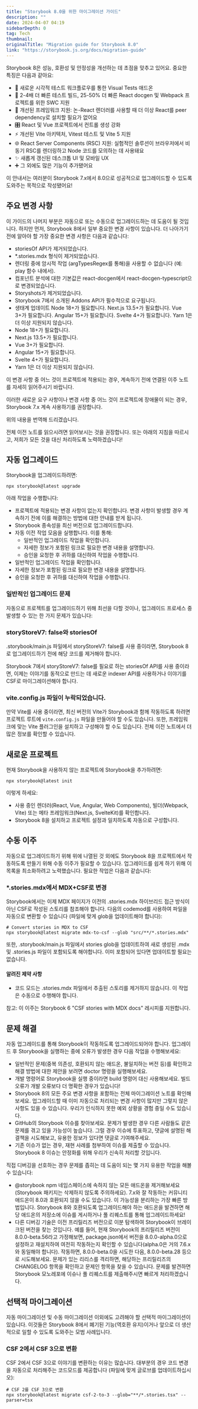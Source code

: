 ```yaml
---
title: "Storybook 8.0을 위한 마이그레이션 가이드"
description: ""
date: 2024-04-07 04:19
sidebarDepth: 0
tag: Tech
thumbnail: 
originalTitle: "Migration guide for Storybook 8.0"
link: "https://storybook.js.org/docs/migration-guide"
---
```



Storybook 8은 성능, 호환성 및 안정성을 개선하는 데 초점을 맞추고 있어요. 중요한 특징은 다음과 같아요:

- 🩻 새로운 시각적 테스트 워크플로우를 통한 Visual Tests 애드온
- 💨 2-4배 더 빠른 테스트 빌드, 25-50% 더 빠른 React docgen 및 Webpack 프로젝트를 위한 SWC 지원
- 🧩 개선된 프레임워크 지원: 논-React 렌더러를 사용할 때 더 이상 React를 peer dependency로 설치할 필요가 없어요
- 🎛️ React 및 Vue 프로젝트에서 컨트롤 생성 강화
- ⚡️ 개선된 Vite 아키텍처, Vitest 테스트 및 Vite 5 지원
- 🌐 React Server Components (RSC) 지원: 실험적인 솔루션이 브라우저에서 비동기 RSC를 렌더링하고 Node 코드를 모의하는 데 사용돼요
- ✨ 새롭게 갱신된 데스크톱 UI 및 모바일 UX
- ➕ 그 외에도 많은 기능이 추가됐어요

이 안내서는 여러분이 Storybook 7.x에서 8.0으로 성공적으로 업그레이드할 수 있도록 도와주는 목적으로 작성됐어요!

## 주요 변경 사항



이 가이드의 나머지 부분은 자동으로 또는 수동으로 업그레이드하는 데 도움이 될 것입니다. 하지만 먼저, Storybook 8에서 일부 중요한 변경 사항이 있습니다. 더 나아가기 전에 알아야 할 가장 중요한 변경 사항은 다음과 같습니다:

- storiesOf API가 제거되었습니다.
- *.stories.mdx 형식이 제거되었습니다.
- 렌더링 중에 암시적 작업 (argTypesRegex를 통해)을 사용할 수 없습니다 (예: play 함수 내에서).
- 컴포넌트 분석에 대한 기본값은 react-docgen에서 react-docgen-typescript으로 변경되었습니다.
- Storyshots가 제거되었습니다.
- Storybook 7에서 소개된 Addons API가 필수적으로 요구됩니다.
- 생태계 업데이트
Node 18+가 필요합니다.
Next.js 13.5+가 필요합니다.
Vue 3+가 필요합니다.
Angular 15+가 필요합니다.
Svelte 4+가 필요합니다.
Yarn 1은 더 이상 지원되지 않습니다.
- Node 18+가 필요합니다.
- Next.js 13.5+가 필요합니다.
- Vue 3+가 필요합니다.
- Angular 15+가 필요합니다.
- Svelte 4+가 필요합니다.
- Yarn 1은 더 이상 지원되지 않습니다.

이 변경 사항 중 어느 것이 프로젝트에 적용되는 경우, 계속하기 전에 연결된 이주 노트를 자세히 읽어주시기 바랍니다.

이러한 새로운 요구 사항이나 변경 사항 중 어느 것이 프로젝트에 장애물이 되는 경우, Storybook 7.x 계속 사용하기를 권장합니다.



위의 내용을 번역해 드리겠습니다.

전체 이전 노트를 읽으시려면 읽어보시는 것을 권장합니다. 또는 아래의 지침을 따르시고, 저희가 모든 것을 대신 처리하도록 노력하겠습니다!

## 자동 업그레이드

Storybook을 업그레이드하려면:

```npm
npx storybook@latest upgrade
```



아래 작업을 수행합니다:

- 프로젝트에 적용되는 변경 사항이 없는지 확인합니다. 변경 사항이 발생할 경우 계속하기 전에 이를 해결하는 방법에 대한 안내를 받게 됩니다.
- Storybook 종속성을 최신 버전으로 업그레이드합니다.
- 자동 이전 작업 모음을 실행합니다. 이를 통해:
    - 일반적인 업그레이드 작업을 확인합니다.
    - 자세한 정보가 포함된 링크로 필요한 변경 내용을 설명합니다.
    - 승인을 요청한 후 귀하를 대신하여 작업을 수행합니다.
- 일반적인 업그레이드 작업을 확인합니다.
- 자세한 정보가 포함된 링크로 필요한 변경 내용을 설명합니다.
- 승인을 요청한 후 귀하를 대신하여 작업을 수행합니다.

### 일반적인 업그레이드 문제

자동으로 프로젝트를 업그레이드하기 위해 최선을 다할 것이나, 업그레이드 프로세스 중 발생할 수 있는 한 가지 문제가 있습니다:



### storyStoreV7: false와 storiesOf

.storybook/main.js 파일에서 storyStoreV7: false를 사용 중이라면, Storybook 8로 업그레이드하기 전에 해당 코드를 제거해야 합니다.

Storybook 7에서 storyStoreV7: false를 필요로 하는 storiesOf API를 사용 중이라면, 이제는 이야기를 동적으로 만드는 데 새로운 indexer API를 사용하거나 이야기를 CSF로 마이그레이션해야 합니다.

### vite.config.js 파일이 누락되었습니다.



만약 Vite를 사용 중이라면, 최신 버전의 Vite가 Storybook과 함께 작동하도록 하려면 프로젝트 루트에 `vite.config.js` 파일을 만들어야 할 수도 있습니다. 또한, 프레임워크에 맞는 Vite 플러그인을 설치하고 구성해야 할 수도 있습니다. 전체 이전 노트에서 더 많은 정보를 확인할 수 있습니다.

## 새로운 프로젝트

현재 Storybook을 사용하지 않는 프로젝트에 Storybook을 추가하려면:

```npm
npx storybook@latest init
```



이렇게 하세요:

- 사용 중인 렌더러(React, Vue, Angular, Web Components), 빌더(Webpack, Vite) 또는 메타 프레임워크(Next.js, SvelteKit)를 확인합니다.
- Storybook 8을 설치하고 프로젝트 설정과 일치하도록 자동으로 구성합니다.

## 수동 이주

자동으로 업그레이드하기 위해 위에 나열된 것 외에도 Storybook 8을 프로젝트에서 작동하도록 만들기 위해 수동 이주가 필요할 수 있습니다. 업그레이드를 쉽게 하기 위해 이 목록을 최소화하려고 노력했습니다. 필요한 작업은 다음과 같습니다:



### *.stories.mdx에서 MDX+CSF로 변경

Storybook에서는 이제 MDX 페이지가 이전의 .stories.mdx 하이브리드 접근 방식이 아닌 CSF로 작성된 스토리를 참조해야 합니다. 다음의 codemod를 사용하여 파일을 자동으로 변환할 수 있습니다 (파일에 맞게 glob을 업데이트해야 합니다):

```npm
# Convert stories in MDX to CSF
npx storybook@latest migrate mdx-to-csf --glob "src/**/*.stories.mdx"
```

또한, .storybook/main.js 파일에서 stories glob을 업데이트하여 새로 생성된 .mdx 및 .stories.js 파일이 포함되도록 해야합니다. 이미 포함되어 있다면 업데이트할 필요는 없습니다.



#### 알려진 제약 사항

- 코드 모드는 .stories.mdx 파일에서 추출된 스토리를 제거하지 않습니다. 이 작업은 수동으로 수행해야 합니다.

참고: 이 이주는 Storybook 6 "CSF stories with MDX docs" 레시피를 지원합니다.

## 문제 해결



자동 업그레이드를 통해 Storybook이 작동하도록 업그레이드되어야 합니다. 업그레이드 후 Storybook을 실행하는 중에 오류가 발생한 경우 다음 작업을 수행해보세요:

- 일반적인 문제(중복 의존성, 호환되지 않는 애드온, 불일치하는 버전 등)를 확인하고 해결 방법에 대한 제안을 보려면 doctor 명령을 실행해보세요.
- 개발 명령어로 Storybook을 실행 중이라면 build 명령어 대신 사용해보세요. 빌드 오류가 개발 오류보다 더 명확한 경우가 있습니다!
- Storybook 8의 모든 주요 변경 사항을 포함하는 전체 마이그레이션 노트를 확인해보세요. 업그레이드할 때 이미 자동으로 처리되는 변경 사항이 많지만 그렇지 않은 사항도 있을 수 있습니다. 우리가 인식하지 못한 예외 상황을 경험 중일 수도 있습니다.
- GitHub의 Storybook 이슈를 찾아보세요. 문제가 발생한 경우 다른 사람들도 같은 문제를 겪고 있을 가능성이 높습니다. 그럴 경우 이슈에 투표하고, 댓글에 설명된 해결책을 시도해보고, 유용한 정보가 있다면 댓글로 기여해주세요.
- 기존 이슈가 없는 경우, 재현 사례를 첨부하여 이슈를 제출할 수 있습니다. Storybook 8 이슈는 안정화를 위해 우리가 신속히 처리할 것입니다.

직접 디버깅을 선호하는 경우 문제를 좁히는 데 도움이 되는 몇 가지 유용한 작업을 해볼 수 있습니다:

- @storybook npm 네임스페이스에 속하지 않는 모든 애드온을 제거해보세요(Storybook 패키지는 삭제하지 않도록 주의하세요). 7.x와 잘 작동하는 커뮤니티 애드온이 8.0과 호환되지 않을 수도 있습니다. 이 가능성을 분리하는 가장 빠른 방법입니다. Storybook 8와 호환되도록 업그레이드해야 하는 애드온을 발견하면 해당 애드온의 저장소에 이슈를 게시하거나 풀 리퀘스트를 통해 업그레이드하세요!
- 다른 디버깅 기술은 이전 프리릴리즈 버전으로 이분 탐색하여 Storybook이 브레이크된 버전을 찾는 것입니다. 예를 들어, 현재 Storybook의 프리릴리즈 버전이 8.0.0-beta.56라고 가정해보면, package.json에서 버전을 8.0.0-alpha.0으로 설정하고 재설치하여 여전히 작동하는지 확인할 수 있습니다(alpha.0은 거의 7.6.x와 동일해야 합니다). 작동하면, 8.0.0-beta.0을 시도한 다음, 8.0.0-beta.28 등으로 시도해보세요. 문제가 있는 리리스를 격리하면, 해당하는 프리릴리즈의 CHANGELOG 항목을 확인하고 문제인 항목을 찾을 수 있습니다. 문제를 발견하면 Storybook 모노레포에 이슈나 풀 리퀘스트를 제출해주시면 빠르게 처리하겠습니다.



## 선택적 마이그레이션

자동 마이그레이션 및 수동 마이그레이션 이외에도 고려해야 할 선택적 마이그레이션이 있습니다. 이것들은 Storybook 8에서 폐기된 기능(역호환 유지)이거나 앞으로 더 생산적으로 일할 수 있도록 도와주는 모범 사례입니다.

### CSF 2에서 CSF 3으로 변환

CSF 2에서 CSF 3으로 이야기를 변환하는 이유는 많습니다. 대부분의 경우 코드 변경을 자동으로 처리해주는 코드모드를 제공합니다 (파일에 맞게 글로브를 업데이트하십시오):



```npm
# CSF 2를 CSF 3으로 변환
npx storybook@latest migrate csf-2-to-3 --glob="**/*.stories.tsx" --parser=tsx
```